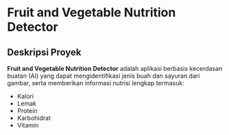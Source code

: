 # Fruit and Vegetable Nutrition Detector

## Deskripsi Proyek

**Fruit and Vegetable Nutrition Detector** adalah aplikasi berbasis kecerdasan buatan (AI) yang dapat mengidentifikasi jenis buah dan sayuran dari gambar, serta memberikan informasi nutrisi lengkap termasuk:
- Kalori
- Lemak
- Protein
- Karbohidrat
- Vitamin

